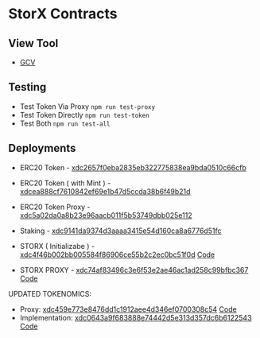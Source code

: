 # StorX Contracts

## View Tool

- [GCV](http://gcv.raavan.online)

## Testing

- Test Token Via Proxy ```npm run test-proxy```
- Test Token Directly ```npm run test-token```
- Test Both ```npm run test-all```

## Deployments

- ERC20 Token - [xdc2657f0eba2835eb322775838ea9bda0510c66cfb](https://explorer.apothem.network/addr/xdc2657f0eba2835eb322775838ea9bda0510c66cfb)
- ERC20 Token ( with Mint ) - [xdcea888cf7610842ef69e1b47d5ccda38b6f49b21d](https://explorer.apothem.network/addr/xdcea888cf7610842ef69e1b47d5ccda38b6f49b21d)
- ERC20 Token Proxy  - [xdc5a02da0a8b23e96aacb011f5b53749dbb025e112](https://explorer.apothem.network/addr/xdc5a02da0a8b23e96aacb011f5b53749dbb025e112)
- Staking - [xdc9141da9374d3aaaa3415e54d160ca8a6776d51fc](https://explorer.apothem.network/addr/xdc9141da9374d3aaaa3415e54d160ca8a6776d51fc)


- STORX ( Initializabe ) - [xdc4f46b002bb005584f86906ce55b2c2ec0bc51f0d](https://explorer.apothem.network/addr/xdc4f46b002bb005584f86906ce55b2c2ec0bc51f0d) [Code](/flats/StorxToken.flat.sol)
- STORX PROXY - [xdc74af83496c3e6f53e2ae46ac1ad258c99bfbc367](https://explorer.apothem.network/addr/xdc74af83496c3e6f53e2ae46ac1ad258c99bfbc367) [Code](/flats/Proxy.flat.sol)  
  
UPDATED TOKENOMICS:
- Proxy: [xdc459e773e8476dd1c1912aee4d346ef0700308c54](https://explorer.apothem.network/addr/xdc459e773e8476dd1c1912aee4d346ef0700308c54) [Code](/flats/Proxy.flat.sol)  
- Implementation: [xdc0643a9f683888e74442d5e313d357dc6b6122543](https://explorer.apothem.network/addr/xdc0643a9f683888e74442d5e313d357dc6b6122543) [Code](/flats/StorxToken.flat.sol)

